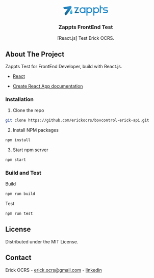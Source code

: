 <!-- PROJECT LOGO -->
<br />
<p align="center">
  <img src="public/logo-zappts.png" alt="Logo" width="140" >

  <h3 align="center">Zappts FrontEnd Test</h3>

  <p align="center">
    [React.js] Test Erick OCRS.
  </p>
</p>


<!-- ABOUT THE PROJECT -->
## About The Project

Zappts Test for FrontEnd Developer, build with React.js.

* [React](https://reactjs.org/)

* [Create React App documentation](https://facebook.github.io/create-react-app/docs/getting-started)

### Installation

1. Clone the repo
```sh
git clone https://github.com/erickocrs/bovcontrol-erick-api.git
```
2. Install NPM packages
```sh
npm install
```
3. Start npm server
```sh
npm start
```


### Build and Test

Build
```sh
npm run build
```

Test
```sh
npm run test
```


## License

Distributed under the MIT License.


## Contact

Erick OCRS - erick.ocrs@gmail.com - [linkedin][linkedin-url]

[linkedin-url]: https://linkedin.com/in/erick-ocrs